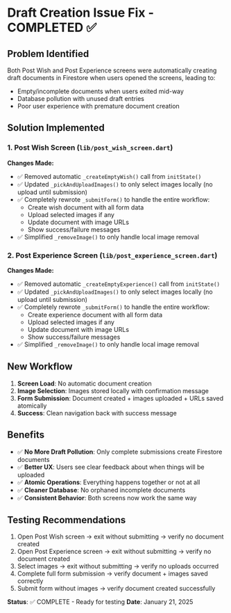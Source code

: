 # Draft Creation Issue Fix - COMPLETED ✅

## Problem Identified
Both Post Wish and Post Experience screens were automatically creating draft documents in Firestore when users opened the screens, leading to:
- Empty/incomplete documents when users exited mid-way
- Database pollution with unused draft entries
- Poor user experience with premature document creation

## Solution Implemented

### 1. Post Wish Screen (`lib/post_wish_screen.dart`)
**Changes Made:**
- ✅ Removed automatic `_createEmptyWish()` call from `initState()`
- ✅ Updated `_pickAndUploadImages()` to only select images locally (no upload until submission)
- ✅ Completely rewrote `_submitForm()` to handle the entire workflow:
  - Create wish document with all form data
  - Upload selected images if any
  - Update document with image URLs
  - Show success/failure messages
- ✅ Simplified `_removeImage()` to only handle local image removal

### 2. Post Experience Screen (`lib/post_experience_screen.dart`)  
**Changes Made:**
- ✅ Removed automatic `_createEmptyExperience()` call from `initState()`
- ✅ Updated `_pickAndUploadImages()` to only select images locally (no upload until submission)
- ✅ Completely rewrote `_submitForm()` to handle the entire workflow:
  - Create experience document with all form data
  - Upload selected images if any  
  - Update document with image URLs
  - Show success/failure messages
- ✅ Simplified `_removeImage()` to only handle local image removal

## New Workflow
1. **Screen Load**: No automatic document creation
2. **Image Selection**: Images stored locally with confirmation message
3. **Form Submission**: Document created + images uploaded + URLs saved atomically
4. **Success**: Clean navigation back with success message

## Benefits
- ✅ **No More Draft Pollution**: Only complete submissions create Firestore documents
- ✅ **Better UX**: Users see clear feedback about when things will be uploaded
- ✅ **Atomic Operations**: Everything happens together or not at all
- ✅ **Cleaner Database**: No orphaned incomplete documents
- ✅ **Consistent Behavior**: Both screens now work the same way

## Testing Recommendations
1. Open Post Wish screen → exit without submitting → verify no document created
2. Open Post Experience screen → exit without submitting → verify no document created  
3. Select images → exit without submitting → verify no uploads occurred
4. Complete full form submission → verify document + images saved correctly
5. Submit form without images → verify document created successfully

**Status**: ✅ COMPLETE - Ready for testing
**Date**: January 21, 2025
